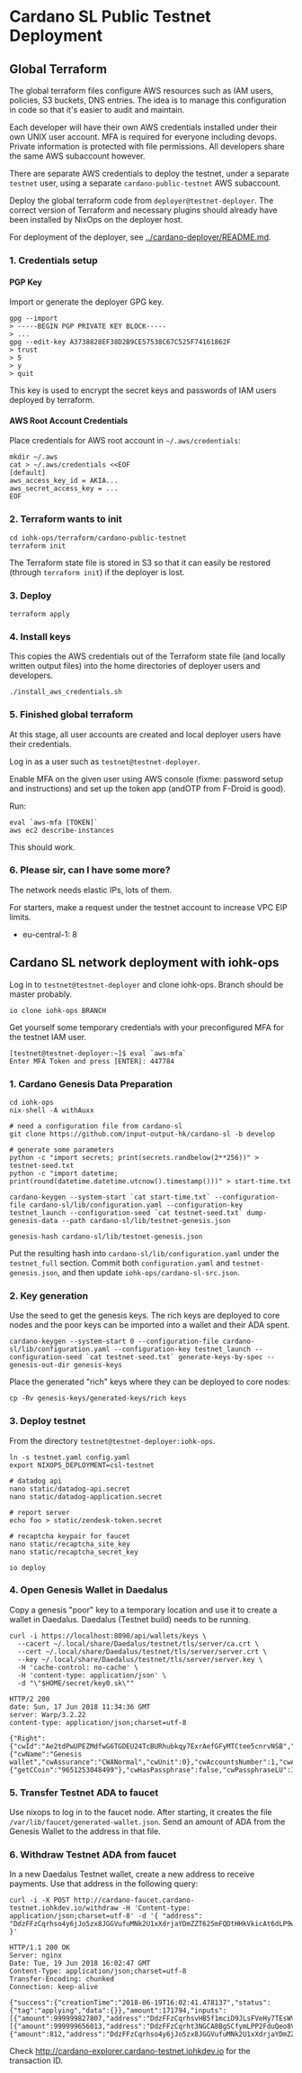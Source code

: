 # Cardano SL Public Testnet Deployment

## Global Terraform

The global terraform files configure AWS resources such as IAM users,
policies, S3 buckets, DNS entries. The idea is to manage this
configuration in code so that it's easier to audit and maintain.

Each developer will have their own AWS credentials installed under
their own UNIX user account. MFA is required for everyone including
devops. Private information is protected with file permissions. All
developers share the same AWS subaccount however.

There are separate AWS credentials to deploy the testnet, under a
separate `testnet` user, using a separate `cardano-public-testnet` AWS
subaccount.

Deploy the global terraform code from `deployer@testnet-deployer`. The
correct version of Terraform and necessary plugins should already have
been installed by NixOps on the deployer host.

For deployment of the deployer, see
[../cardano-deployer/README.md](../cardano-deployer/README.md).

### 1. Credentials setup

#### PGP Key

Import or generate the deployer GPG key.

    gpg --import
    > -----BEGIN PGP PRIVATE KEY BLOCK-----
    > ...
    gpg --edit-key A3738828EF38D2B9CE57538C67C525F74161862F
    > trust
    > 5
    > y
    > quit

This key is used to encrypt the secret keys and passwords of IAM users
deployed by terraform.

#### AWS Root Account Credentials

Place credentials for AWS root account in `~/.aws/credentials`:

    mkdir ~/.aws
    cat > ~/.aws/credentials <<EOF
    [default]
    aws_access_key_id = AKIA...
    aws_secret_access_key = ...
    EOF

### 2. Terraform wants to init

    cd iohk-ops/terraform/cardano-public-testnet
    terraform init

The Terraform state file is stored in S3 so that it can easily be
restored (through `terraform init`) if the deployer is lost.

### 3. Deploy

    terraform apply

### 4. Install keys

This copies the AWS credentials out of the Terraform state file (and
locally written output files) into the home directories of deployer
users and developers.

    ./install_aws_credentials.sh

### 5. Finished global terraform

At this stage, all user accounts are created and local deployer users
have their credentials.

Log in as a user such as `testnet@testnet-deployer`.

Enable MFA on the given user using AWS console (fixme: password setup
and instructions) and set up the token app (andOTP from F-Droid is
good).

Run:

    eval `aws-mfa [TOKEN]`
    aws ec2 describe-instances

This should work.

### 6. Please sir, can I have some more?

The network needs elastic IPs, lots of them.

For starters, make a request under the testnet account to increase VPC
EIP limits.

 * eu-central-1: 8



## Cardano SL network deployment with iohk-ops

Log in to `testnet@testnet-deployer` and clone iohk-ops. Branch should
be master probably.

    io clone iohk-ops BRANCH

Get yourself some temporary credentials with your preconfigured MFA
for the testnet IAM user.

    [testnet@testnet-deployer:~]$ eval `aws-mfa`
    Enter MFA Token and press [ENTER]: 447784


### 1. Cardano Genesis Data Preparation

    cd iohk-ops
    nix-shell -A withAuxx

    # need a configuration file from cardano-sl
    git clone https://github.com/input-output-hk/cardano-sl -b develop

    # generate some parameters
    python -c "import secrets; print(secrets.randbelow(2**256))" > testnet-seed.txt
    python -c "import datetime; print(round(datetime.datetime.utcnow().timestamp()))" > start-time.txt

    cardano-keygen --system-start `cat start-time.txt` --configuration-file cardano-sl/lib/configuration.yaml --configuration-key testnet_launch --configuration-seed `cat testnet-seed.txt` dump-genesis-data --path cardano-sl/lib/testnet-genesis.json

    genesis-hash cardano-sl/lib/testnet-genesis.json


Put the resulting hash into `cardano-sl/lib/configuration.yaml` under
the `testnet_full` section. Commit both `configuration.yaml` and
`testnet-genesis.json`, and then update `iohk-ops/cardano-sl-src.json`.


### 2. Key generation

Use the seed to get the genesis keys. The rich keys are deployed to
core nodes and the poor keys can be imported into a wallet and their
ADA spent.

    cardano-keygen --system-start 0 --configuration-file cardano-sl/lib/configuration.yaml --configuration-key testnet_launch --configuration-seed `cat testnet-seed.txt` generate-keys-by-spec --genesis-out-dir genesis-keys

Place the generated "rich" keys where they can be deployed to core
nodes:

    cp -Rv genesis-keys/generated-keys/rich keys


### 3. Deploy testnet

From the directory `testnet@testnet-deployer:iohk-ops`.

    ln -s testnet.yaml config.yaml
    export NIXOPS_DEPLOYMENT=csl-testnet

    # datadog api
    nano static/datadog-api.secret
    nano static/datadog-application.secret

    # report server
    echo foo > static/zendesk-token.secret

    # recaptcha keypair for faucet
    nano static/recaptcha_site_key
    nano static/recaptcha_secret_key

    io deploy

### 4. Open Genesis Wallet in Daedalus

Copy a genesis "poor" key to a temporary location and use it to create
a wallet in Daedalus. Daedalus (Testnet build) needs to be running.

    curl -i https://localhost:8090/api/wallets/keys \
      --cacert ~/.local/share/Daedalus/testnet/tls/server/ca.crt \
      --cert ~/.local/share/Daedalus/testnet/tls/server/server.crt \
      --key ~/.local/share/Daedalus/testnet/tls/server/server.key \
      -H 'cache-control: no-cache' \
      -H 'content-type: application/json' \
      -d "\"$HOME/secret/key0.sk\""

    HTTP/2 200
    date: Sun, 17 Jun 2018 11:34:36 GMT
    server: Warp/3.2.22
    content-type: application/json;charset=utf-8

    {"Right":{"cwId":"Ae2tdPwUPEZMdfwG6TGDEU24TcBURhubkqy7ExrAefGFyMTCtee5cnrvNSB","cwMeta":{"cwName":"Genesis wallet","cwAssurance":"CWANormal","cwUnit":0},"cwAccountsNumber":1,"cwAmount":{"getCCoin":"9651253048499"},"cwHasPassphrase":false,"cwPassphraseLU":1.529235276571176605e9}}

### 5. Transfer Testnet ADA to faucet

Use nixops to log in to the faucet node. After starting, it creates
the file `/var/lib/faucet/generated-wallet.json`. Send an amount of
ADA from the Genesis Wallet to the address in that file.

### 6. Withdraw Testnet ADA from faucet

In a new Daedalus Testnet wallet, create a new address to receive
payments. Use that address in the following query:

    curl -i -X POST http://cardano-faucet.cardano-testnet.iohkdev.io/withdraw -H 'Content-type: application/json;charset=utf-8' -d '{ "address": "DdzFFzCqrhso4y6jJo5zx8JGGVufuMNk2U1xXdrjaYDmZZT625mFQDtHHkVkicAt6dLP9wVoehGhxZnJHCYt2NWcD4sHn4PUvcWfcYkt" }'

    HTTP/1.1 200 OK
    Server: nginx
    Date: Tue, 19 Jun 2018 16:02:47 GMT
    Content-Type: application/json;charset=utf-8
    Transfer-Encoding: chunked
    Connection: keep-alive

    {"success":{"creationTime":"2018-06-19T16:02:41.478137","status":{"tag":"applying","data":{}},"amount":171794,"inputs":[{"amount":999999827807,"address":"DdzFFzCqrhsvHB5f1mciD9JLsFVeHy7TEsWVLSSLPe33hFLcoJfu9a11rCmy12GCqttCJ3WWnhkREKG1sFKxsLaU2VPwV5uxQPWknmCE"}],"direction":"outgoing","outputs":[{"amount":999999656013,"address":"DdzFFzCqrht3NGCA8BgSCfymLPP2FduQeo8V6u9atYxcbH2FKbqJCzYd2WGjwtFi9h3JSE2DJyiE1zBtJ3Dsb2Be1wwkTxZwt9PLUfFv"},{"amount":812,"address":"DdzFFzCqrhso4y6jJo5zx8JGGVufuMNk2U1xXdrjaYDmZZT625mFQDtHHkVkicAt6dLP9wVoehGhxZnJHCYt2NWcD4sHn4PUvcWfcYkt"}],"confirmations":0,"id":"8e356033bfb5de3d3866cb68d9a93c3bb6fef97788bd4228ebae86f97d6f9d83","type":"foreign"}}

Check http://cardano-explorer.cardano-testnet.iohkdev.io for the transaction ID.
